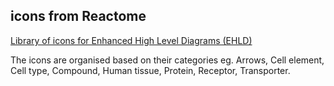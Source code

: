 ## icons from Reactome
[Library of icons for Enhanced High Level Diagrams (EHLD)](https://reactome.org/icon-lib)

The icons are organised based on their categories
eg. Arrows, Cell element, Cell type, Compound, Human tissue, Protein, Receptor, Transporter.
